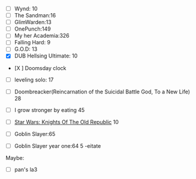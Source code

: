 - [ ] Wynd: 10
- [ ] The Sandman:16
- [ ] GlimWarden:13
- [ ] OnePunch:149
- [ ] My her Academia:326
- [ ] Falling Hard: 9
- [ ] G.O.D: 13
- [x] DUB Hellsing Ultimate: 10
- [X ] Doomsday clock
- [ ] leveling solo: 17
- [ ] Doombreacker(Reincarnation of the Suicidal Battle God, To a New Life) 28
- [ ] I grow stronger by eating 45
- [ ] [Star Wars: Knights Of The Old Republic](https://readcomiconline.li/Comic/Star-Wars-Knights-Of-The-Old-Republic) 10
- [ ] Goblin Slayer:65
- [ ] Goblin Slayer year one:64
5
-eitate




Maybe:
 - [ ] pan's la3

<!--stackedit_data:
eyJoaXN0b3J5IjpbLTIwODM0MDU0MzEsLTcxNjYyMDcyNCwxMD
c2NTQ3ODA1LDE1MTkwNzQ4MzMsLTE3OTk4MjgwNzQsNDY3OTg3
Nzc0LC04MjM3MDk3ODgsNjM5MDY2MzcsLTIwNDM2Nzg2NjRdfQ
==
-->